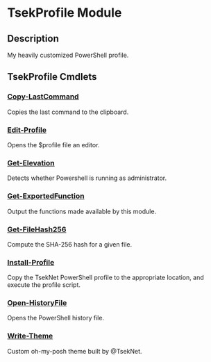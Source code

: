 ﻿---
Module Name: TsekProfile
Module Guid: cb9cc768-774a-459b-b4d9-8380f406628c
Download Help Link: NA
Help Version: 0.1.0
Locale: en-US
---

# TsekProfile Module
## Description
My heavily customized PowerShell profile.

## TsekProfile Cmdlets
### [Copy-LastCommand](Copy-LastCommand.md)
Copies the last command to the clipboard.

### [Edit-Profile](Edit-Profile.md)
Opens the $profile file an editor.

### [Get-Elevation](Get-Elevation.md)
Detects whether Powershell is running as administrator.

### [Get-ExportedFunction](Get-ExportedFunction.md)
Output the functions made available by this module.

### [Get-FileHash256](Get-FileHash256.md)
Compute the SHA-256 hash for a given file.

### [Install-Profile](Install-Profile.md)
Copy the TsekNet PowerShell profile to the appropriate location, and execute
the profile script.

### [Open-HistoryFile](Open-HistoryFile.md)
Opens the PowerShell history file.

### [Write-Theme](Write-Theme.md)
Custom oh-my-posh theme built by @TsekNet.


